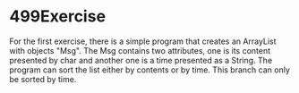 # 499Exercise
For the first exercise, there is a simple program that creates an ArrayList with objects "Msg". The Msg contains two attributes, one is its content presented by char and another one is a time presented as a String. The program can sort the list either by contents or by time. This branch can only be sorted by time.
